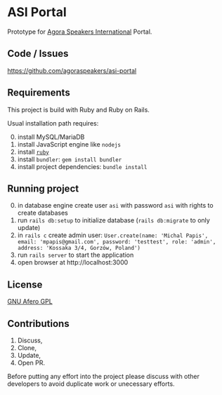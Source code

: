 # ASI Portal

Prototype for [Agora Speakers International](www.agoraspeakers.org)
Portal.

## Code / Issues

https://github.com/agoraspeakers/asi-portal

## Requirements

This project is build with Ruby and Ruby on Rails.

Usual installation path requires:

0. install MySQL/MariaDB
0. install JavaScript engine like `nodejs`
1. install [`ruby`](ruby-lang.org)
2. install `bundler`: `gem install bundler`
3. install project dependencies: `bundle install`

## Running project

0. in database engine create user `asi` with password `asi` with rights
   to create databases
1. run `rails db:setup` to initialize database (`rails db:migrate` to only update)
2. in `rails c` create admin user: `User.create(name: 'Michal Papis', email: 'mpapis@gmail.com', password: 'testtest', role: 'admin', address: 'Kossaka 3/4, Gorzów, Poland')`
3. run `rails server` to start the application
4. open browser at http://localhost:3000

## License

[GNU Afero GPL](https://www.gnu.org/licenses/agpl-3.0.html)

## Contributions

1. Discuss,
2. Clone,
3. Update,
4. Open PR.

Before putting any effort into the project please discuss with other
developers to avoid duplicate work or unecessary efforts.

